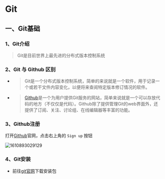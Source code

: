 # Git

## 一、Git基础

### 1、Git介绍

> Git是目前世界上最先进的分布式版本控制系统

### 2、Git 与 Github 区别

- > Git是一个分布式版本控制系统，简单的来说就是一个软件，用于记录一个或若干文件内容变化，以便将来查阅特定版本修订情况的软件。

- > [Github](https://www.github.com)是一个为用户提供Git服务的网站，简单来说就是一个可以存放代码的地方（不仅仅是代码）。Github除了提供管理Git的web界面外，还提供了订阅、关注、讨论组、在线编辑器等丰富的功能。

### 3、Github注册

打开[Github]( https://github.com/ )官网，点击右上角的 `Sign up` 按钮

![1610893029129](images\1610893029129.png)

### 4、Git安装

- 前往[git官网]( https://git-scm.com/downloads )下载安装包

